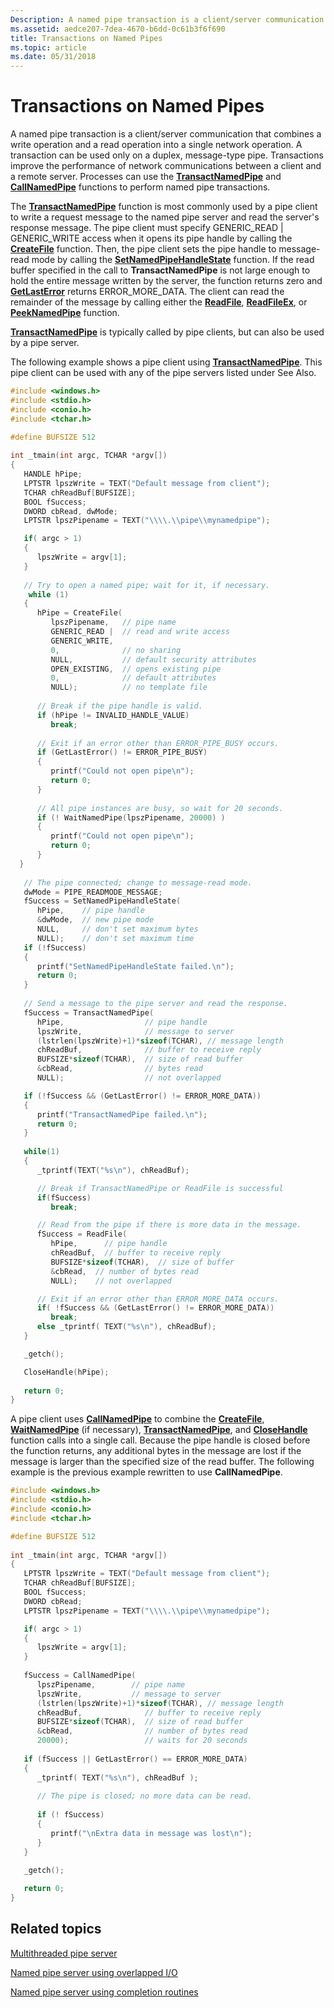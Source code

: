 ```yaml
---
Description: A named pipe transaction is a client/server communication that combines a write operation and a read operation into a single network operation. Transactions improve the performance of network communications between a client and a remote server.
ms.assetid: aedce207-7dea-4670-b6dd-0c61b3f6f690
title: Transactions on Named Pipes
ms.topic: article
ms.date: 05/31/2018
---
```


# Transactions on Named Pipes

A named pipe transaction is a client/server communication that combines a write operation and a read operation into a single network operation. A transaction can be used only on a duplex, message-type pipe. Transactions improve the performance of network communications between a client and a remote server. Processes can use the [**TransactNamedPipe**](/windows/win32/api/namedpipeapi/nf-namedpipeapi-transactnamedpipe) and [**CallNamedPipe**](/windows/desktop/api/Winbase/nf-winbase-callnamedpipea) functions to perform named pipe transactions.

The [**TransactNamedPipe**](/windows/win32/api/namedpipeapi/nf-namedpipeapi-transactnamedpipe) function is most commonly used by a pipe client to write a request message to the named pipe server and read the server's response message. The pipe client must specify GENERIC\_READ \| GENERIC\_WRITE access when it opens its pipe handle by calling the [**CreateFile**](/windows/desktop/api/fileapi/nf-fileapi-createfilea) function. Then, the pipe client sets the pipe handle to message-read mode by calling the [**SetNamedPipeHandleState**](/windows/win32/api/namedpipeapi/nf-namedpipeapi-setnamedpipehandlestate) function. If the read buffer specified in the call to **TransactNamedPipe** is not large enough to hold the entire message written by the server, the function returns zero and [**GetLastError**](/windows/desktop/api/errhandlingapi/nf-errhandlingapi-getlasterror) returns ERROR\_MORE\_DATA. The client can read the remainder of the message by calling either the [**ReadFile**](/windows/desktop/api/fileapi/nf-fileapi-readfile), [**ReadFileEx**](/windows/desktop/api/fileapi/nf-fileapi-readfileex), or [**PeekNamedPipe**](/windows/win32/api/namedpipeapi/nf-namedpipeapi-peeknamedpipe) function.

[**TransactNamedPipe**](/windows/win32/api/namedpipeapi/nf-namedpipeapi-transactnamedpipe) is typically called by pipe clients, but can also be used by a pipe server.

The following example shows a pipe client using [**TransactNamedPipe**](/windows/win32/api/namedpipeapi/nf-namedpipeapi-transactnamedpipe). This pipe client can be used with any of the pipe servers listed under See Also.


```C++
#include <windows.h> 
#include <stdio.h>
#include <conio.h>
#include <tchar.h>

#define BUFSIZE 512
 
int _tmain(int argc, TCHAR *argv[]) 
{ 
   HANDLE hPipe; 
   LPTSTR lpszWrite = TEXT("Default message from client"); 
   TCHAR chReadBuf[BUFSIZE]; 
   BOOL fSuccess; 
   DWORD cbRead, dwMode; 
   LPTSTR lpszPipename = TEXT("\\\\.\\pipe\\mynamedpipe"); 

   if( argc > 1)
   {
      lpszWrite = argv[1]; 
   }
 
   // Try to open a named pipe; wait for it, if necessary. 
    while (1) 
   { 
      hPipe = CreateFile( 
         lpszPipename,   // pipe name 
         GENERIC_READ |  // read and write access 
         GENERIC_WRITE, 
         0,              // no sharing 
         NULL,           // default security attributes
         OPEN_EXISTING,  // opens existing pipe 
         0,              // default attributes 
         NULL);          // no template file 
 
      // Break if the pipe handle is valid. 
      if (hPipe != INVALID_HANDLE_VALUE) 
         break; 
 
      // Exit if an error other than ERROR_PIPE_BUSY occurs. 
      if (GetLastError() != ERROR_PIPE_BUSY) 
      {
         printf("Could not open pipe\n"); 
         return 0;
      }
 
      // All pipe instances are busy, so wait for 20 seconds. 
      if (! WaitNamedPipe(lpszPipename, 20000) ) 
      {
         printf("Could not open pipe\n"); 
         return 0;
      }
  } 
 
   // The pipe connected; change to message-read mode. 
   dwMode = PIPE_READMODE_MESSAGE; 
   fSuccess = SetNamedPipeHandleState( 
      hPipe,    // pipe handle 
      &dwMode,  // new pipe mode 
      NULL,     // don't set maximum bytes 
      NULL);    // don't set maximum time 
   if (!fSuccess) 
   {
      printf("SetNamedPipeHandleState failed.\n"); 
      return 0;
   }
 
   // Send a message to the pipe server and read the response. 
   fSuccess = TransactNamedPipe( 
      hPipe,                  // pipe handle 
      lpszWrite,              // message to server
      (lstrlen(lpszWrite)+1)*sizeof(TCHAR), // message length 
      chReadBuf,              // buffer to receive reply
      BUFSIZE*sizeof(TCHAR),  // size of read buffer
      &cbRead,                // bytes read
      NULL);                  // not overlapped 

   if (!fSuccess && (GetLastError() != ERROR_MORE_DATA)) 
   {
      printf("TransactNamedPipe failed.\n"); 
      return 0;
   }
 
   while(1)
   { 
      _tprintf(TEXT("%s\n"), chReadBuf);

      // Break if TransactNamedPipe or ReadFile is successful
      if(fSuccess)
         break;

      // Read from the pipe if there is more data in the message.
      fSuccess = ReadFile( 
         hPipe,      // pipe handle 
         chReadBuf,  // buffer to receive reply 
         BUFSIZE*sizeof(TCHAR),  // size of buffer 
         &cbRead,  // number of bytes read 
         NULL);    // not overlapped 

      // Exit if an error other than ERROR_MORE_DATA occurs.
      if( !fSuccess && (GetLastError() != ERROR_MORE_DATA)) 
         break;
      else _tprintf( TEXT("%s\n"), chReadBuf); 
   }

   _getch(); 

   CloseHandle(hPipe); 
 
   return 0; 
}
```



A pipe client uses [**CallNamedPipe**](/windows/desktop/api/Winbase/nf-winbase-callnamedpipea) to combine the [**CreateFile**](/windows/desktop/api/fileapi/nf-fileapi-createfilea), [**WaitNamedPipe**](/windows/desktop/api/Winbase/nf-winbase-waitnamedpipea) (if necessary), [**TransactNamedPipe**](/windows/win32/api/namedpipeapi/nf-namedpipeapi-transactnamedpipe), and [**CloseHandle**](/windows/desktop/api/handleapi/nf-handleapi-closehandle) function calls into a single call. Because the pipe handle is closed before the function returns, any additional bytes in the message are lost if the message is larger than the specified size of the read buffer. The following example is the previous example rewritten to use **CallNamedPipe**.


```C++
#include <windows.h> 
#include <stdio.h>
#include <conio.h>
#include <tchar.h>

#define BUFSIZE 512
 
int _tmain(int argc, TCHAR *argv[]) 
{ 
   LPTSTR lpszWrite = TEXT("Default message from client"); 
   TCHAR chReadBuf[BUFSIZE]; 
   BOOL fSuccess; 
   DWORD cbRead; 
   LPTSTR lpszPipename = TEXT("\\\\.\\pipe\\mynamedpipe"); 

   if( argc > 1)
   {
      lpszWrite = argv[1]; 
   }
 
   fSuccess = CallNamedPipe( 
      lpszPipename,        // pipe name 
      lpszWrite,           // message to server 
      (lstrlen(lpszWrite)+1)*sizeof(TCHAR), // message length 
      chReadBuf,              // buffer to receive reply 
      BUFSIZE*sizeof(TCHAR),  // size of read buffer 
      &cbRead,                // number of bytes read 
      20000);                 // waits for 20 seconds 
 
   if (fSuccess || GetLastError() == ERROR_MORE_DATA) 
   { 
      _tprintf( TEXT("%s\n"), chReadBuf ); 
    
      // The pipe is closed; no more data can be read. 
 
      if (! fSuccess) 
      {
         printf("\nExtra data in message was lost\n"); 
      }
   }
 
   _getch(); 

   return 0; 
}
```



## Related topics

<dl> <dt>

[Multithreaded pipe server](multithreaded-pipe-server.md)
</dt> <dt>

[Named pipe server using overlapped I/O](named-pipe-server-using-overlapped-i-o.md)
</dt> <dt>

[Named pipe server using completion routines](named-pipe-server-using-completion-routines.md)
</dt> </dl>

 

 